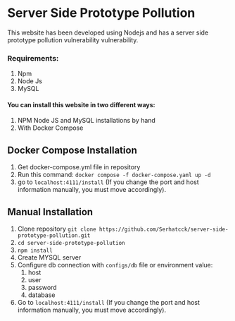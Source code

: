# Server Side Prototype Pollution

This website has been developed using Nodejs and has a server side prototype pollution vulnerability vulnerability.

### Requirements:

1. Npm
1. Node Js
1. MySQL


#### You can install this website in two different ways:
1. NPM Node JS and MySQL installations by hand
1. With Docker Compose


## Docker Compose Installation
1. Get docker-compose.yml file in repository
1. Run this command: ```docker compose -f docker-compose.yaml up -d```
1.  go to ```localhost:4111/install``` (If you change the port and host information manually, you must move accordingly).

## Manual Installation
1. Clone repository ```git clone https://github.com/Serhatcck/server-side-prototype-pollution.git```
1. ```cd server-side-prototype-pollution```
1. ```npm install```
1. Create MYSQL server
1. Configure db connection with `configs/db` file or environment value:
    1. host
    1. user
    1. password
    1. database
1. Go to ```localhost:4111/install``` (If you change the port and host information manually, you must move accordingly).
    
